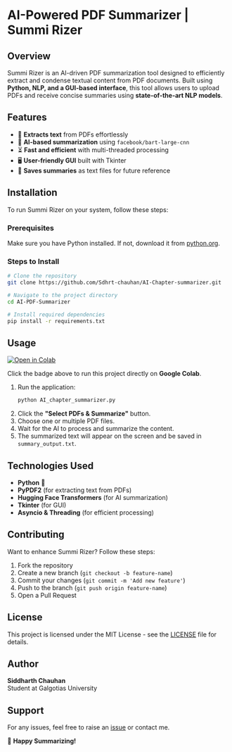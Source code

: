 # AI-Powered PDF Summarizer | Summi Rizer

## Overview
Summi Rizer is an AI-driven PDF summarization tool designed to efficiently extract and condense textual content from PDF documents. Built using **Python, NLP, and a GUI-based interface**, this tool allows users to upload PDFs and receive concise summaries using **state-of-the-art NLP models**.

## Features
- 📄 **Extracts text** from PDFs effortlessly
- 🧠 **AI-based summarization** using `facebook/bart-large-cnn`
- ⏳ **Fast and efficient** with multi-threaded processing
- 🖥️ **User-friendly GUI** built with Tkinter
- 📝 **Saves summaries** as text files for future reference

## Installation
To run Summi Rizer on your system, follow these steps:

### Prerequisites
Make sure you have Python installed. If not, download it from [python.org](https://www.python.org/downloads/).

### Steps to Install
```bash
# Clone the repository
git clone https://github.com/Sdhrt-chauhan/AI-Chapter-summarizer.git

# Navigate to the project directory
cd AI-PDF-Summarizer

# Install required dependencies
pip install -r requirements.txt
```

## Usage
[![Open in Colab](https://colab.research.google.com/assets/colab-badge.svg)](https://colab.research.google.com/github/Sdhrt-chauhan/AI-Chapter-summarizer/blob/main/AI_chapter_summarizer.py)

Click the badge above to run this project directly on **Google Colab**.
1. Run the application:
   ```bash
   python AI_chapter_summarizer.py
   ```
2. Click the **"Select PDFs & Summarize"** button.
3. Choose one or multiple PDF files.
4. Wait for the AI to process and summarize the content.
5. The summarized text will appear on the screen and be saved in `summary_output.txt`.

## Technologies Used
- **Python** 🐍
- **PyPDF2** (for extracting text from PDFs)
- **Hugging Face Transformers** (for AI summarization)
- **Tkinter** (for GUI)
- **Asyncio & Threading** (for efficient processing)

## Contributing
Want to enhance Summi Rizer? Follow these steps:
1. Fork the repository
2. Create a new branch (`git checkout -b feature-name`)
3. Commit your changes (`git commit -m 'Add new feature'`)
4. Push to the branch (`git push origin feature-name`)
5. Open a Pull Request

## License
This project is licensed under the MIT License - see the [LICENSE](LICENSE) file for details.

## Author
**Siddharth Chauhan**  
Student at Galgotias University

## Support
For any issues, feel free to raise an [issue](https://github.com/Sdhrt-chauhan/AI-Chapter-summarizer/issues) or contact me.

🚀 **Happy Summarizing!**

